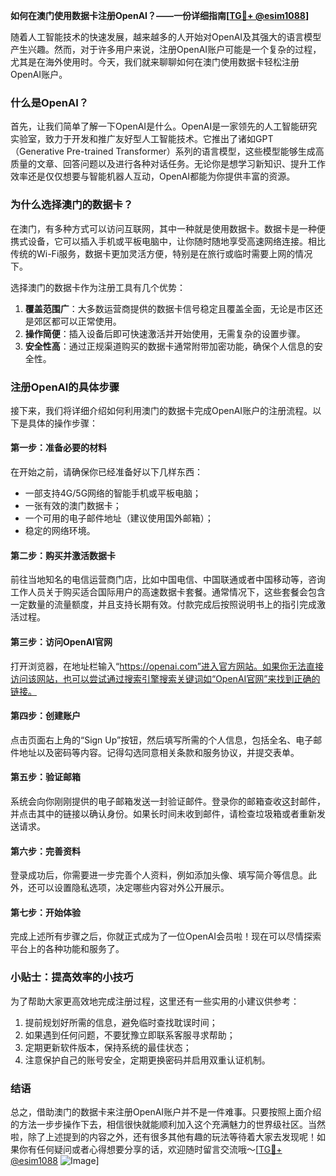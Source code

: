 **如何在澳门使用数据卡注册OpenAI？——一份详细指南[[TG💪+ @esim1088](https://t.me/s/esim1088)]**

随着人工智能技术的快速发展，越来越多的人开始对OpenAI及其强大的语言模型产生兴趣。然而，对于许多用户来说，注册OpenAI账户可能是一个复杂的过程，尤其是在海外使用时。今天，我们就来聊聊如何在澳门使用数据卡轻松注册OpenAI账户。

### 什么是OpenAI？

首先，让我们简单了解一下OpenAI是什么。OpenAI是一家领先的人工智能研究实验室，致力于开发和推广友好型人工智能技术。它推出了诸如GPT（Generative Pre-trained Transformer）系列的语言模型，这些模型能够生成高质量的文章、回答问题以及进行各种对话任务。无论你是想学习新知识、提升工作效率还是仅仅想要与智能机器人互动，OpenAI都能为你提供丰富的资源。

### 为什么选择澳门的数据卡？

在澳门，有多种方式可以访问互联网，其中一种就是使用数据卡。数据卡是一种便携式设备，它可以插入手机或平板电脑中，让你随时随地享受高速网络连接。相比传统的Wi-Fi服务，数据卡更加灵活方便，特别是在旅行或临时需要上网的情况下。

选择澳门的数据卡作为注册工具有几个优势：
1. **覆盖范围广**：大多数运营商提供的数据卡信号稳定且覆盖全面，无论是市区还是郊区都可以正常使用。
2. **操作简便**：插入设备后即可快速激活并开始使用，无需复杂的设置步骤。
3. **安全性高**：通过正规渠道购买的数据卡通常附带加密功能，确保个人信息的安全性。

### 注册OpenAI的具体步骤

接下来，我们将详细介绍如何利用澳门的数据卡完成OpenAI账户的注册流程。以下是具体的操作步骤：

#### 第一步：准备必要的材料
在开始之前，请确保你已经准备好以下几样东西：
- 一部支持4G/5G网络的智能手机或平板电脑；
- 一张有效的澳门数据卡；
- 一个可用的电子邮件地址（建议使用国外邮箱）；
- 稳定的网络环境。

#### 第二步：购买并激活数据卡
前往当地知名的电信运营商门店，比如中国电信、中国联通或者中国移动等，咨询工作人员关于购买适合国际用户的高速数据卡套餐。通常情况下，这些套餐会包含一定数量的流量额度，并且支持长期有效。付款完成后按照说明书上的指引完成激活过程。

#### 第三步：访问OpenAI官网
打开浏览器，在地址栏输入“https://openai.com”进入官方网站。如果你无法直接访问该网站，也可以尝试通过搜索引擎搜索关键词如“OpenAI官网”来找到正确的链接。

#### 第四步：创建账户
点击页面右上角的“Sign Up”按钮，然后填写所需的个人信息，包括全名、电子邮件地址以及密码等内容。记得勾选同意相关条款和服务协议，并提交表单。

#### 第五步：验证邮箱
系统会向你刚刚提供的电子邮箱发送一封验证邮件。登录你的邮箱查收这封邮件，并点击其中的链接以确认身份。如果长时间未收到邮件，请检查垃圾箱或者重新发送请求。

#### 第六步：完善资料
登录成功后，你需要进一步完善个人资料，例如添加头像、填写简介等信息。此外，还可以设置隐私选项，决定哪些内容对外公开展示。

#### 第七步：开始体验
完成上述所有步骤之后，你就正式成为了一位OpenAI会员啦！现在可以尽情探索平台上的各种功能和服务了。

### 小贴士：提高效率的小技巧

为了帮助大家更高效地完成注册过程，这里还有一些实用的小建议供参考：
1. 提前规划好所需的信息，避免临时查找耽误时间；
2. 如果遇到任何问题，不要犹豫立即联系客服寻求帮助；
3. 定期更新软件版本，保持系统的最佳状态；
4. 注意保护自己的账号安全，定期更换密码并启用双重认证机制。

### 结语

总之，借助澳门的数据卡来注册OpenAI账户并不是一件难事。只要按照上面介绍的方法一步步操作下去，相信很快就能顺利加入这个充满魅力的世界级社区。当然啦，除了上述提到的内容之外，还有很多其他有趣的玩法等待着大家去发现呢！如果你有任何疑问或者心得想要分享的话，欢迎随时留言交流哦～[[TG💪+ @esim1088](https://t.me/s/esim1088) ![Image](https://i.postimg.cc/4NQfJmqS/Snipaste-2025-05-13-00-14-12.png)]
